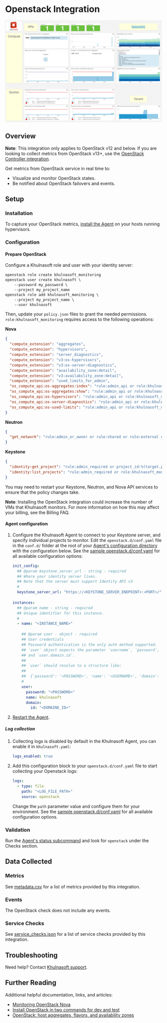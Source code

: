 # Openstack Integration

![OpenStack default dashboard][1]

## Overview

**Note**: This integration only applies to OpenStack v12 and below. If you are looking to collect metrics from OpenStack v13+, use the [OpenStack Controller integration][2].

Get metrics from OpenStack service in real time to:

- Visualize and monitor OpenStack states.
- Be notified about OpenStack failovers and events.

## Setup

### Installation

To capture your OpenStack metrics, [install the Agent][3] on your hosts running hypervisors.

### Configuration

#### Prepare OpenStack

Configure a Khulnasoft role and user with your identity server:

```console
openstack role create khulnasoft_monitoring
openstack user create khulnasoft \
    --password my_password \
    --project my_project_name
openstack role add khulnasoft_monitoring \
    --project my_project_name \
    --user khulnasoft
```

Then, update your `policy.json` files to grant the needed permissions. `role:khulnasoft_monitoring` requires access to the following operations:

**Nova**

```json
{
  "compute_extension": "aggregates",
  "compute_extension": "hypervisors",
  "compute_extension": "server_diagnostics",
  "compute_extension": "v3:os-hypervisors",
  "compute_extension": "v3:os-server-diagnostics",
  "compute_extension": "availability_zone:detail",
  "compute_extension": "v3:availability_zone:detail",
  "compute_extension": "used_limits_for_admin",
  "os_compute_api:os-aggregates:index": "rule:admin_api or role:khulnasoft_monitoring",
  "os_compute_api:os-aggregates:show": "rule:admin_api or role:khulnasoft_monitoring",
  "os_compute_api:os-hypervisors": "rule:admin_api or role:khulnasoft_monitoring",
  "os_compute_api:os-server-diagnostics": "rule:admin_api or role:khulnasoft_monitoring",
  "os_compute_api:os-used-limits": "rule:admin_api or role:khulnasoft_monitoring"
}
```

**Neutron**

```json
{
  "get_network": "rule:admin_or_owner or rule:shared or rule:external or rule:context_is_advsvc or role:khulnasoft_monitoring"
}
```

**Keystone**

```json
{
  "identity:get_project": "rule:admin_required or project_id:%(target.project.id)s or role:khulnasoft_monitoring",
  "identity:list_projects": "rule:admin_required or role:khulnasoft_monitoring"
}
```

You may need to restart your Keystone, Neutron, and Nova API services to ensure that the policy changes take.

**Note**: Installing the OpenStack integration could increase the number of VMs that Khulnasoft monitors. For more information on how this may affect your billing, see the Billing FAQ.

#### Agent configuration

1. Configure the Khulnasoft Agent to connect to your Keystone server, and specify individual projects to monitor. Edit the `openstack.d/conf.yaml` file in the `conf.d/` folder at the root of your [Agent's configuration directory][4] with the configuration below. See the [sample openstack.d/conf.yaml][5] for all available configuration options:

   ```yaml
   init_config:
     ## @param keystone_server_url - string - required
     ## Where your identity server lives.
     ## Note that the server must support Identity API v3
     #
     keystone_server_url: "https://<KEYSTONE_SERVER_ENDPOINT>:<PORT>/"

   instances:
     ## @param name - string - required
     ## Unique identifier for this instance.
     #
     - name: "<INSTANCE_NAME>"

       ## @param user - object - required
       ## User credentials
       ## Password authentication is the only auth method supported.
       ## `user` object expects the parameter `username`, `password`,
       ## and `user.domain.id`.
       ##
       ## `user` should resolve to a structure like:
       ##
       ##  {'password': '<PASSWORD>', 'name': '<USERNAME>', 'domain': {'id': '<DOMAINE_ID>'}}
       #
       user:
         password: "<PASSWORD>"
         name: khulnasoft
         domain:
           id: "<DOMAINE_ID>"
   ```

2. [Restart the Agent][6].

##### Log collection

1. Collecting logs is disabled by default in the Khulnasoft Agent, you can enable it in `khulnasoft.yaml`:

   ```yaml
   logs_enabled: true
   ```

2. Add this configuration block to your `openstack.d/conf.yaml` file to start collecting your Openstack logs:

   ```yaml
   logs:
     - type: file
       path: "<LOG_FILE_PATH>"
       source: openstack
   ```

    Change the `path` parameter value and configure them for your environment. See the [sample openstack.d/conf.yaml][5] for all available configuration options.
   

### Validation

Run the [Agent's status subcommand][7] and look for `openstack` under the Checks section.

## Data Collected

### Metrics

See [metadata.csv][8] for a list of metrics provided by this integration.

### Events

The OpenStack check does not include any events.

### Service Checks

See [service_checks.json][9] for a list of service checks provided by this integration.

## Troubleshooting

Need help? Contact [Khulnasoft support][10].

## Further Reading

Additional helpful documentation, links, and articles:

- [Monitoring OpenStack Nova][11]
- [Install OpenStack in two commands for dev and test][12]
- [OpenStack: host aggregates, flavors, and availability zones][13]

[1]: https://raw.githubusercontent.com/KhulnaSoft/integrations-core/master/openstack/images/openstack_dashboard.png
[2]: https://docs.khulnasoft.com/integrations/openstack_controller
[3]: https://app.khulnasoft.com/account/settings/agent/latest
[4]: https://docs.khulnasoft.com/agent/guide/agent-configuration-files/#agent-configuration-directory
[5]: https://github.com/KhulnaSoft/integrations-core/blob/master/openstack/khulnasoft_checks/openstack/data/conf.yaml.example
[6]: https://docs.khulnasoft.com/agent/guide/agent-commands/#start-stop-and-restart-the-agent
[7]: https://docs.khulnasoft.com/agent/guide/agent-commands/#agent-status-and-information
[8]: https://github.com/KhulnaSoft/integrations-core/blob/master/openstack/metadata.csv
[9]: https://github.com/KhulnaSoft/integrations-core/blob/master/openstack/assets/service_checks.json
[10]: https://docs.khulnasoft.com/help/
[11]: https://www.khulnasoft.com/blog/openstack-monitoring-nova
[12]: https://www.khulnasoft.com/blog/install-openstack-in-two-commands
[13]: https://www.khulnasoft.com/blog/openstack-host-aggregates-flavors-availability-zones
